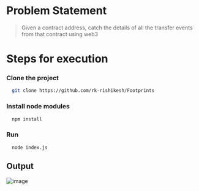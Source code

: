 # Problem Statement

> Given a contract address, catch the details of all the transfer events from that contract using web3

# Steps for execution

### Clone the project
```bash
  git clone https://github.com/rk-rishikesh/Footprints
```
### Install node modules
```bash
  npm install
```
### Run
```
  node index.js
```
## Output

![image](https://user-images.githubusercontent.com/59107121/142210828-598e7c88-7cec-4b77-ad30-97be57baaa6d.png)
